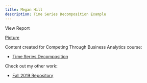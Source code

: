 ```yaml
---
title: Megan Hill
description: Time Series Decomposition Example 
---
```


View Report

[Picture](/photos/analysis-charts-close-up-1559048.jpg)

Content created for Competing Through Business Analytics course: 


- [Time Series Decomposition](/timeseries/index.md)

Check out my other work: 

- [Fall 2019 Repository](https://github.com/meghill/Fall-2019)
